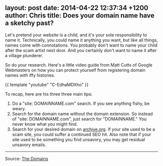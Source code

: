 layout: post
date: 2014-04-22 12:37:34 +1200
author: Chris
title: Does your domain name have a sketchy past?
----

<!-- excerpt -->

Let's pretend your website is a child, and it's your sole responsibility to name it. Technically, you could name it anything you want, but like all things, names come with connotations. You probably don't want to name your child after the scam artist next door. And you certainly don't want to name it after a village plunderer.

So do your research. Here's a little video guide from Matt Cutts of Google Webmasters on how you can protect yourself from registering domain names with iffy histories.

{{ template "youtube" "C-EdhaMDXho" }}

<!-- /excerpt -->

To recap, here are his three three main tips:

1. Do a "site: DOMAINNAME.com" search. If you see anything fishy, be weary.
2. Search for the domain name without the domain extension. So instead of "site: DOMAINNAME.com", just search for "DOMAINNAME." You never know what you might find. 
3. Search for your desired domain on [archive.org](https://archive.org/). If your site used to be a scam site, you could suffer a continued SEO hit. Also note that if your site used to be something you find unsavory, you may get residual unsavory emails.

***

Source: [The Domains](http://www.thedomains.com/2014/04/21/matt-cutts-answers-how-to-research-a-domain-before-buying/)


